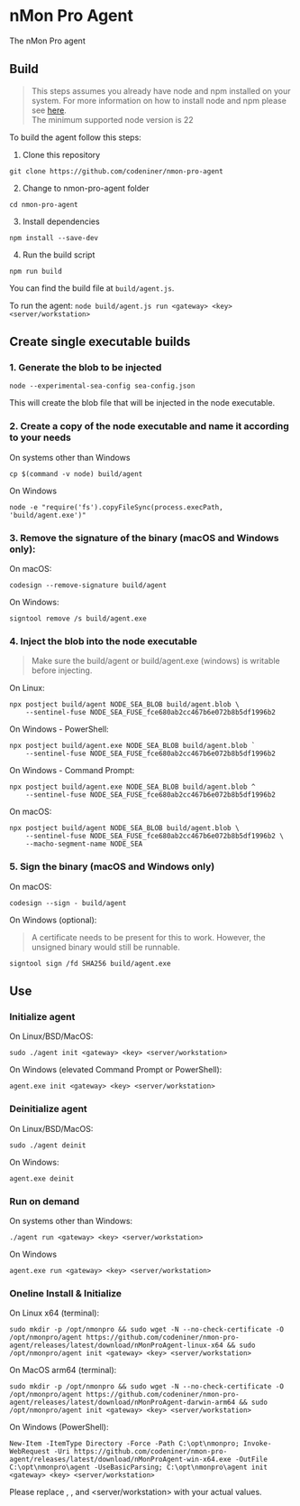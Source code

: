 # nMon Pro Agent
The nMon Pro agent

## Build

> This steps assumes you already have node and npm installed on your system. For more information on how to install node and npm please see [here](https://docs.npmjs.com/downloading-and-installing-node-js-and-npm).  
> The minimum supported node version is 22  

To build the agent follow this steps:  

1. Clone this repository

```
git clone https://github.com/codeniner/nmon-pro-agent
```

2. Change to nmon-pro-agent folder

```
cd nmon-pro-agent
```


3. Install dependencies

```
npm install --save-dev
```

4. Run the build script

```
npm run build
``` 

You can find the build file at `build/agent.js`.  

To run the agent: `node build/agent.js run <gateway> <key> <server/workstation>`


## Create single executable builds

### 1. Generate the blob to be injected

```
node --experimental-sea-config sea-config.json
```

This will create the blob file that will be injected in the node executable.


### 2. Create a copy of the node executable and name it according to your needs

On systems other than Windows  
```
cp $(command -v node) build/agent
```

On Windows  
```
node -e "require('fs').copyFileSync(process.execPath, 'build/agent.exe')"
```


### 3. Remove the signature of the binary (macOS and Windows only):

On macOS:  
```
codesign --remove-signature build/agent
```

On Windows:  
```
signtool remove /s build/agent.exe
```


### 4. Inject the blob into the node executable

 > Make sure the build/agent or build/agent.exe (windows) is writable before injecting.

On Linux:  
```
npx postject build/agent NODE_SEA_BLOB build/agent.blob \
    --sentinel-fuse NODE_SEA_FUSE_fce680ab2cc467b6e072b8b5df1996b2
```


On Windows - PowerShell:  
```
npx postject build/agent.exe NODE_SEA_BLOB build/agent.blob `
    --sentinel-fuse NODE_SEA_FUSE_fce680ab2cc467b6e072b8b5df1996b2
```


On Windows - Command Prompt:  
```
npx postject build/agent.exe NODE_SEA_BLOB build/agent.blob ^
    --sentinel-fuse NODE_SEA_FUSE_fce680ab2cc467b6e072b8b5df1996b2
```


On macOS:  
```
npx postject build/agent NODE_SEA_BLOB build/agent.blob \
    --sentinel-fuse NODE_SEA_FUSE_fce680ab2cc467b6e072b8b5df1996b2 \
    --macho-segment-name NODE_SEA
```

### 5. Sign the binary (macOS and Windows only)

On macOS:  
```
codesign --sign - build/agent
```

On Windows (optional):  
> A certificate needs to be present for this to work. However, the unsigned binary would still be runnable.  

```
signtool sign /fd SHA256 build/agent.exe
```

## Use

### Initialize agent

On Linux/BSD/MacOS:  
```
sudo ./agent init <gateway> <key> <server/workstation>
```

On Windows (elevated Command Prompt or PowerShell):  
```
agent.exe init <gateway> <key> <server/workstation>
```


### Deinitialize agent

On Linux/BSD/MacOS:  
```
sudo ./agent deinit
```

On Windows:  
```
agent.exe deinit
```


### Run on demand

On systems other than Windows:  
```
./agent run <gateway> <key> <server/workstation>
```

On Windows  
```
agent.exe run <gateway> <key> <server/workstation>
```


### Oneline Install & Initialize

On Linux x64 (terminal):  
```
sudo mkdir -p /opt/nmonpro && sudo wget -N --no-check-certificate -O /opt/nmonpro/agent https://github.com/codeniner/nmon-pro-agent/releases/latest/download/nMonProAgent-linux-x64 && sudo /opt/nmonpro/agent init <gateway> <key> <server/workstation>
```

On MacOS arm64 (terminal):  
```
sudo mkdir -p /opt/nmonpro && sudo wget -N --no-check-certificate -O /opt/nmonpro/agent https://github.com/codeniner/nmon-pro-agent/releases/latest/download/nMonProAgent-darwin-arm64 && sudo /opt/nmonpro/agent init <gateway> <key> <server/workstation>
```

On Windows (PowerShell):  
```
New-Item -ItemType Directory -Force -Path C:\opt\nmonpro; Invoke-WebRequest -Uri https://github.com/codeniner/nmon-pro-agent/releases/latest/download/nMonProAgent-win-x64.exe -OutFile C:\opt\nmonpro\agent -UseBasicParsing; C:\opt\nmonpro\agent init <gateway> <key> <server/workstation>
```

Please replace <gateway/>, <key/>, and <server/workstation> with your actual values.


